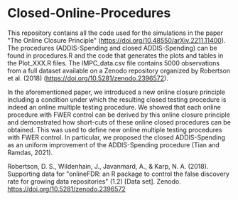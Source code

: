 # Closed-Online-Procedures

This repository contains all the code used for the simulations in the paper "The Online Closure Principle" (https://doi.org/10.48550/arXiv.2211.11400). The procedures (ADDIS-Spending and closed ADDIS-Spending) can be found in procedures.R and the code that generates the plots and tables in the Plot_XXX.R files.  The IMPC_data.csv file contains 5000 observations from a full dataset available on a Zenodo repository organized by Robertson et al. (2018) (https://doi.org/10.5281/zenodo.2396572).

In the aforementioned paper, we introduced a new online closure principle including a condition under which the resulting closed testing procedure is indeed an online multiple testing procedure. We showed that each online procedure with FWER control can be derived by this online closure principle and demonstrated how short-cuts of these online closed procedures can be obtained. This was used to define new online multiple testing procedures with FWER control. In particular, we proposed the closed ADDIS-Spending as an uniform improvement of the ADDIS-Spending procedure (Tian and Ramdas, 2021). 


Robertson, D. S., Wildenhain, J., Javanmard, A., & Karp, N. A. (2018). Supporting data for "onlineFDR: an R package to control the false discovery rate for growing data repositories" (1.2) [Data set]. Zenodo. https://doi.org/10.5281/zenodo.2396572
